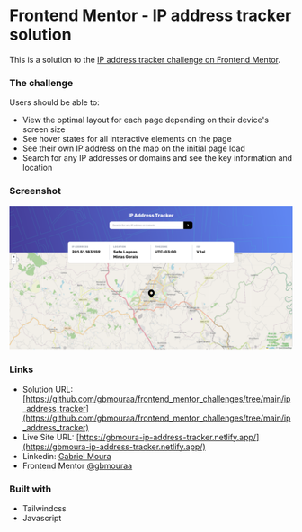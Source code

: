 # Frontend Mentor - IP address tracker solution

This is a solution to the [IP address tracker challenge on Frontend Mentor](https://www.frontendmentor.io/challenges/ip-address-tracker-I8-0yYAH0).

### The challenge

Users should be able to:

- View the optimal layout for each page depending on their device's screen size
- See hover states for all interactive elements on the page
- See their own IP address on the map on the initial page load
- Search for any IP addresses or domains and see the key information and location

### Screenshot

![](./src/assets/images/screenshot.png)

### Links

- Solution URL: [https://github.com/gbmouraa/frontend_mentor_challenges/tree/main/ip_address_tracker](https://github.com/gbmouraa/frontend_mentor_challenges/tree/main/ip_address_tracker)
- Live Site URL: [https://gbmoura-ip-address-tracker.netlify.app/](https://gbmoura-ip-address-tracker.netlify.app/)
- Linkedin: [Gabriel Moura](https://www.linkedin.com/in/gabriel-moura-b63382161/)
- Frontend Mentor [@gbmouraa](https://www.frontendmentor.io/profile/gbmouraa)

### Built with

- Tailwindcss
- Javascript
